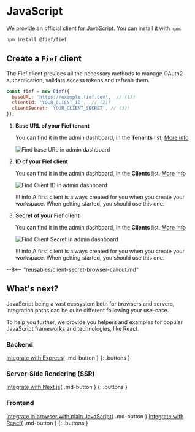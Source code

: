 # JavaScript

We provide an official client for JavaScript. You can install it with `npm`:

```bash
npm install @fief/fief
```

## Create a `Fief` client

The Fief client provides all the necessary methods to manage OAuth2 authentication, validate access tokens and refresh them.

```js
const fief = new Fief({
  baseURL: 'https://example.fief.dev',  // (1)!
  clientId: 'YOUR_CLIENT_ID',  // (2)!
  clientSecret: 'YOUR_CLIENT_SECRET', // (3)!
});
```

1. **Base URL of your Fief tenant**

    You can find it in the admin dashboard, in the **Tenants** list. [More info](../../getting-started/tenants.md#base-url)

    ![Find base URL in admin dashboard](/assets/images/admin-tenants.png)

2. **ID of your Fief client**

    You can find it in the admin dashboard, in the **Clients** list. [More info](../../getting-started/clients.md)

    ![Find Client ID in admin dashboard](/assets/images/admin-clients-detail.png)

    !!! info
        A first client is always created for you when you create your workspace. When getting started, you should use this one.

3. **Secret of your Fief client**

    You can find it in the admin dashboard, in the **Clients** list. [More info](../../getting-started/clients.md)

    ![Find Client Secret in admin dashboard](/assets/images/admin-clients-detail.png)

    !!! info
        A first client is always created for you when you create your workspace. When getting started, you should use this one.

--8<-- "reusables/client-secret-browser-callout.md"

## What's next?

JavaScript being a vast ecosystem both for browsers and servers, integration paths can be quite different following your use-case.

To help you further, we provide you helpers and examples for popular JavaScript frameworks and technologies, like React.

### Backend

[Integrate with Express](backend/express.md){ .md-button }
{: .buttons }

### Server-Side Rendering (SSR)

[Integrate with Next.js](ssr/nextjs.md){ .md-button }
{: .buttons }

### Frontend

[Integrate in browser with plain JavaScript](frontend/browser.md){ .md-button }
[Integrate with React](frontend/react.md){ .md-button }
{: .buttons }
